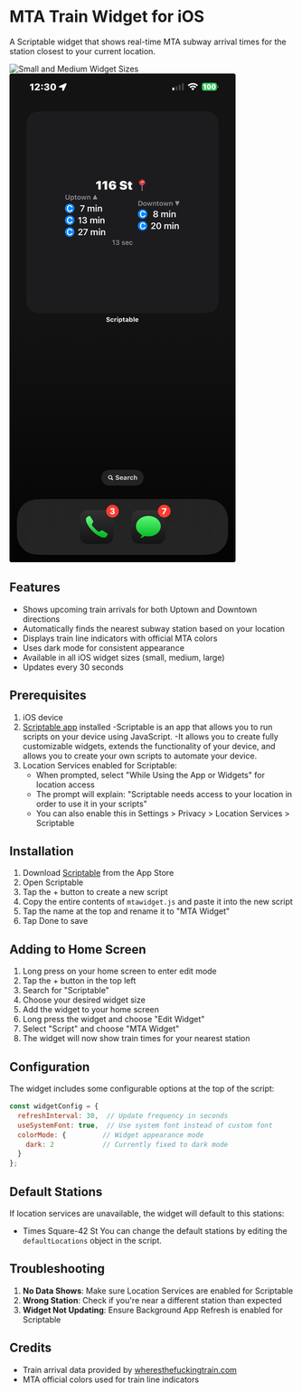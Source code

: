 # MTA Train Widget for iOS

A Scriptable widget that shows real-time MTA subway arrival times for the station closest to your current location.

![Small and Medium Widget Sizes](assets/widgetsmallmedium_400x170.png)
![Large Widget Size](assets/widgetlarge_400x865.png)

## Features

- Shows upcoming train arrivals for both Uptown and Downtown directions
- Automatically finds the nearest subway station based on your location
- Displays train line indicators with official MTA colors
- Uses dark mode for consistent appearance
- Available in all iOS widget sizes (small, medium, large)
- Updates every 30 seconds

## Prerequisites

1. iOS device
2. [Scriptable app](https://apps.apple.com/us/app/scriptable/id1405459188) installed
    -Scriptable is an app that allows you to run scripts on your device using JavaScript. 
    -It allows you to create fully customizable widgets, extends the functionality of your device, and allows you to create your own scripts to automate your device.
3. Location Services enabled for Scriptable:
   - When prompted, select "While Using the App or Widgets" for location access
   - The prompt will explain: "Scriptable needs access to your location in order to use it in your scripts"
   - You can also enable this in Settings > Privacy > Location Services > Scriptable

## Installation

1. Download [Scriptable](https://apps.apple.com/us/app/scriptable/id1405459188) from the App Store
2. Open Scriptable
3. Tap the + button to create a new script
4. Copy the entire contents of `mtawidget.js` and paste it into the new script
5. Tap the name at the top and rename it to "MTA Widget"
6. Tap Done to save

## Adding to Home Screen

1. Long press on your home screen to enter edit mode
2. Tap the + button in the top left
3. Search for "Scriptable"
4. Choose your desired widget size
5. Add the widget to your home screen
6. Long press the widget and choose "Edit Widget"
7. Select "Script" and choose "MTA Widget"
8. The widget will now show train times for your nearest station

## Configuration

The widget includes some configurable options at the top of the script:

```javascript
const widgetConfig = {
  refreshInterval: 30,  // Update frequency in seconds
  useSystemFont: true,  // Use system font instead of custom font
  colorMode: {         // Widget appearance mode
    dark: 2            // Currently fixed to dark mode
  }
};
```

## Default Stations

If location services are unavailable, the widget will default to this stations:
- Times Square-42 St
You can change the default stations by editing the `defaultLocations` object in the script.

## Troubleshooting

1. **No Data Shows**: Make sure Location Services are enabled for Scriptable
2. **Wrong Station**: Check if you're near a different station than expected
3. **Widget Not Updating**: Ensure Background App Refresh is enabled for Scriptable

## Credits

- Train arrival data provided by [wheresthefuckingtrain.com](https://wheresthefuckingtrain.com)
- MTA official colors used for train line indicators 